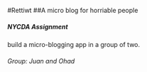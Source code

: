 #Rettiwt
##A micro blog for horriable people

##### NYCDA Assignment
build a micro-blogging app in a group of two.

###### Group: Juan and Ohad
